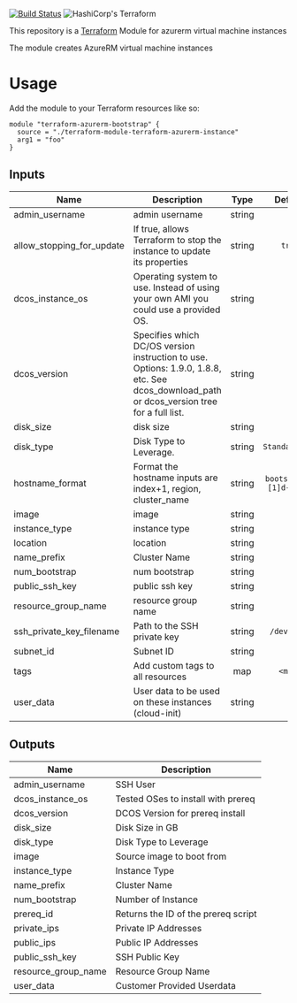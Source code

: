 [![Build Status](https://jenkins-terraform.mesosphere.com/service/dcos-terraform-jenkins/job/dcos-terraform/job/terraform-azurerm-bootstrap/job/master/badge/icon)](https://jenkins-terraform.mesosphere.com/service/dcos-terraform-jenkins/job/dcos-terraform/job/terraform-azurerm-bootstrap/job/master/)
![HashiCorp's Terraform](https://cultivatedops-static.s3.amazonaws.com/thirdparty/terraform/logo-50.png)

This repository is a [Terraform](https://terraform.io/) Module for azurerm virtual machine instances

The module creates AzureRM virtual machine instances

# Usage

Add the module to your Terraform resources like so:

```
module "terraform-azurerm-bootstrap" {
  source = "./terraform-module-terraform-azurerm-instance"
  arg1 = "foo"
}
```


## Inputs

| Name | Description | Type | Default | Required |
|------|-------------|:----:|:-----:|:-----:|
| admin_username | admin username | string | - | yes |
| allow_stopping_for_update | If true, allows Terraform to stop the instance to update its properties | string | `true` | no |
| dcos_instance_os | Operating system to use. Instead of using your own AMI you could use a provided OS. | string | - | yes |
| dcos_version | Specifies which DC/OS version instruction to use. Options: 1.9.0, 1.8.8, etc. See dcos_download_path or dcos_version tree for a full list. | string | - | yes |
| disk_size | disk size | string | - | yes |
| disk_type | Disk Type to Leverage. | string | `Standard_LRS` | no |
| hostname_format | Format the hostname inputs are index+1, region, cluster_name | string | `bootstrap-%[1]d-%[2]s` | no |
| image | image | string | - | yes |
| instance_type | instance type | string | - | yes |
| location | location | string | - | yes |
| name_prefix | Cluster Name | string | - | yes |
| num_bootstrap | num bootstrap | string | `1` | no |
| public_ssh_key | public ssh key | string | - | yes |
| resource_group_name | resource group name | string | - | yes |
| ssh_private_key_filename | Path to the SSH private key | string | `/dev/null` | no |
| subnet_id | Subnet ID | string | - | yes |
| tags | Add custom tags to all resources | map | `<map>` | no |
| user_data | User data to be used on these instances (cloud-init) | string | `` | no |

## Outputs

| Name | Description |
|------|-------------|
| admin_username | SSH User |
| dcos_instance_os | Tested OSes to install with prereq |
| dcos_version | DCOS Version for prereq install |
| disk_size | Disk Size in GB |
| disk_type | Disk Type to Leverage |
| image | Source image to boot from |
| instance_type | Instance Type |
| name_prefix | Cluster Name |
| num_bootstrap | Number of Instance |
| prereq_id | Returns the ID of the prereq script |
| private_ips | Private IP Addresses |
| public_ips | Public IP Addresses |
| public_ssh_key | SSH Public Key |
| resource_group_name | Resource Group Name |
| user_data | Customer Provided Userdata |

